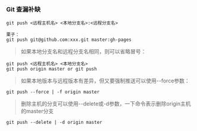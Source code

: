 ### Git 查漏补缺

```git
git push <远程主机名> <本地分支名>:<远程分支名>

栗子：
git push git@github.com:xxx.git master:gh-pages
```
>如果本地分支名和远程分支名相同，则可以省略冒号：
```git
git push <远程主机名> <本地分支名>
git push origin master or git push
```
>如果本地版本与远程版本有差异，但又要强制推送可以使用--force参数：
```git
git push --force | -f origin master
```
>删除主机的分支可以使用--delete或-d参数，一下命令表示删除origin主机的master分支
```git
git push --delete | -d origin master
```
